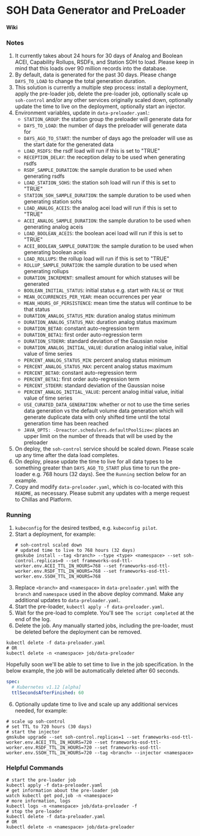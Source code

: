 # SOH Data Generator and PreLoader

#### Wiki

### Notes

1. It currently takes about 24 hours for 30 days of Analog and Boolean ACEI, Capability Rollups, RSDFs, and Station SOH to load. Please keep in mind that this loads over 90 million records into the database.
2. By default, data is generated for the past 30 days. Please change `DAYS_TO_LOAD` to change the total generation duration.
3. This solution is currently a multiple step process: install a deployment, apply the pre-loader job, delete the pre-loader job, optionally scale up `soh-control` and/or any other services originally scaled down, optionally update the time to live on the deployment, optionally start an injector.
4. Environment variables, update in `data-preloader.yaml`:
      * `STATION_GROUP`: the station group the preloader will generate data for
      * `DAYS_TO_LOAD`: the number of days the preloader will generate data for
      * `DAYS_AGO_TO_START`: the number of days ago the preloader will use as the start date for the generated data
      * `LOAD_RSDFS`: the rsdf load will run if this is set to "TRUE"
      * `RECEPTION_DELAY`: the reception delay to be used when generating rsdfs
      * `RSDF_SAMPLE_DURATION`: the sample duration to be used when generating rsdfs
      * `LOAD_STATION_SOHS`: the station soh load will run if this is set to "TRUE"
      * `STATION_SOH_SAMPLE_DURATION`: the sample duration to be used when generating station sohs
      * `LOAD_ANALOG_ACEIS`: the analog acei load will run if this is set to "TRUE"
      * `ACEI_ANALOG_SAMPLE_DURATION`: the sample duration to be used when generating analog aceis
      * `LOAD_BOOLEAN_ACEIS`: the boolean acei load will run if this is set to "TRUE"
      * `ACEI_BOOLEAN_SAMPLE_DURATION`: the sample duration to be used when generating boolean aceis
      * `LOAD_ROLLUPS`: the rollup load will run if this is set to "TRUE"
      * `ROLLUP_SAMPLE_DURATION`: the sample duration to be used when generating rollups
      * `DURATION_INCREMENT`: smallest amount for which statuses will be generated
      * `BOOLEAN_INITIAL_STATUS`: initial status e.g. start with `FALSE` or `TRUE`
      * `MEAN_OCCURRENCES_PER_YEAR`: mean occurrences per year
      * `MEAN_HOURS_OF_PERSISTENCE`: mean time the status will continue to be that status
      * `DURATION_ANALOG_STATUS_MIN`: duration analog status minimum
      * `DURATION_ANALOG_STATUS_MAX`: duration analog status maximum
      * `DURATION_BETA0`: constant auto-regression term 
      * `DURATION_BETA1`: first order auto-regression term
      * `DURATION_STDERR`: standard deviation of the Gaussian noise
      * `DURATION_ANALOG_INITIAL_VALUE`: duration analog initial value, initial value of time series 
      * `PERCENT_ANALOG_STATUS_MIN`: percent analog status minimum
      * `PERCENT_ANALOG_STATUS_MAX`: percent analog status maximum
      * `PERCENT_BETA0`: constant auto-regression term 
      * `PERCENT_BETA1`: first order auto-regression term
      * `PERCENT_STDERR`: standard deviation of the Gaussian noise
      * `PERCENT_ANALOG_INITIAL_VALUE`: percent analog initial value, initial value of time series 
      * `USE_CURATED_DATA_GENERATION`: whether or not to use the time series data generation vs the default volume data generation which will generate duplicate data with only shifted time until the total generation time has been reached
      * `JAVA_OPTS: -Dreactor.schedulers.defaultPoolSize=`: places an upper limit on the number of threads that will be used by the preloader 
5. On deploy, the `soh-control` service should be scaled down. Please scale up any time after the data load completes. 
6. On deploy, please update the time to live for all data types to be something greater than `DAYS_AGO_TO_START` plus time to run the pre-loader e.g. 768 hours (32 days). See the `Running` section below for an example.
7. Copy and modify `data-preloader.yaml`, which is co-located with this `README`, as necessary. Please submit any updates with a merge request to Chillas and Platform. 

### Running
1. `kubeconfig` for the desired testbed, e.g. `kubeconfig pilot`. 
2. Start a deployment, for example:
   ```shell
   # soh-control scaled down
   # updated time to live to 768 hours (32 days)
   gmskube install --tag <branch> --type <type> <namespace> --set soh-control.replicas=0 --set frameworks-osd-ttl-worker.env.ACEI_TTL_IN_HOURS=768 --set frameworks-osd-ttl-worker.env.RSDF_TTL_IN_HOURS=768 --set frameworks-osd-ttl-worker.env.SSOH_TTL_IN_HOURS=768
   ``` 
3. Replace `<branch>` and `<namespace>` in `data-preloader.yaml` with the `branch` and `namespace` used in the above deploy command. Make any additional updates to `data-preloader.yaml`. 
4. Start the pre-loader, `kubectl apply -f data-preloader.yaml`.
5. Wait for the pre-load to complete. You'll see `The script completed` at the end of the log.
6. Delete the job. Any manually started jobs, including the pre-loader, must be deleted before the deployment can be removed.
```shell
kubectl delete -f data-preloader.yaml
# OR
kubectl delete -n <namespace> job/data-preloader
```
Hopefully soon we'll be able to set time to live in the job specification. In the below example, the job will be automatically deleted after 60 seconds.
```yaml
spec:
  # Kubernetes v1.12 [alpha]
  ttlSecondsAfterFinished: 60
```
6. Optionally update time to live and scale up any additional services needed, for example:
```shell
# scale up soh-control
# set TTL to 720 hours (30 days)
# start the injector
gmskube upgrade --set soh-control.replicas=1 --set frameworks-osd-ttl-worker.env.ACEI_TTL_IN_HOURS=720 --set frameworks-osd-ttl-worker.env.RSDF_TTL_IN_HOURS=720 --set frameworks-osd-ttl-worker.env.SSOH_TTL_IN_HOURS=720 --tag <branch> --injector <namespace>
```

### Helpful Commands
```shell
# start the pre-loader job
kubectl apply -f data-preloader.yaml
# get information about the pre-loader job
watch kubectl get pod,job -n <namespace>
# more information, logs
kubectl logs -n <namespace> job/data-preloader -f
# stop the pre-loader
kubectl delete -f data-preloader.yaml
# OR
kubectl delete -n <namespace> job/data-preloader
```
